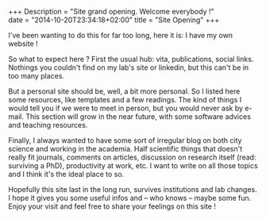 +++
Description = "Site grand opening. Welcome everybody !"  
date = "2014-10-20T23:34:18+02:00"
title = "Site Opening"
+++

I've been wanting to do this for far too long, here it is: I have my own website !

So what to expect here ? First the usual hub: vita, publications, social links. Nothings you couldn't find on my lab's site or linkedin, but this can't be in too many places.

But a personal site should be, well, a bit more personal. So I listed here some resources, like templates and a few readings. The kind of things I would tell you if we were to meet in person, but you would never ask by e-mail. This section will grow in the near future, with some software advices and teaching resources.

Finally, I always wanted to have some sort of irregular blog on both city science and working in the academia. Half scientific things that doesn't really fit journals, comments on articles, discussion on research itself (read: surviving a PhD), productivity at work, etc. I want to write on all those topics and I think it's the ideal place to so.

Hopefully this site last in the long run, survives institutions and lab changes. I hope it gives you some useful infos and – who knows – maybe some fun. Enjoy your visit and feel free to share your feelings on this site !
